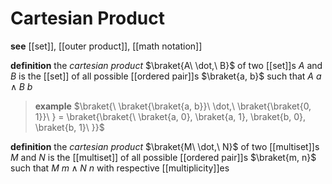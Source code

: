 # Cartesian Product

**see** [[set]], [[outer product]], [[math notation]]

**definition** the _cartesian product_ $\braket{A\ \dot,\ B}$ of two [[set]]s $A$ and $B$ is the [[set]] of all possible [[ordered pair]]s $\braket{a, b}$ such that $A\ a \land B\ b$

> **example** $\braket{\ \braket{\braket{a, b}}\ \dot,\ \braket{\braket{0, 1}}\ } = \braket{\braket{\ \braket{a, 0}, \braket{a, 1}, \braket{b, 0}, \braket{b, 1}\ }}$

**definition** the _cartesian product_ $\braket{M\ \dot,\ N}$ of two [[multiset]]s $M$ and $N$ is the [[multiset]] of all possible [[ordered pair]]s $\braket{m, n}$ such that $M\ m \land N\ n$ with respective [[multiplicity]]es
